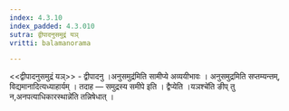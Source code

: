 ```yaml
---
index: 4.3.10
index_padded: 4.3.010
sutra: द्वीपादनुसमुद्रं यञ्
vritti: balamanorama

---
```

<<द्वीपादनुसमुद्रं यञ्>> - द्वीपादनु ।अनुसमुद्र॑मिति सामीप्ये अव्ययीभावः । अनुसमुद्रमिति सप्तम्यन्तम्, विद्यमानादित्यध्याहार्यम् । तदाह — समुद्रस्य समीपे इति । द्वैप्येति ।यञश्चे॑ति ङीप् तु न,अनपत्याधिकारस्थान्ने॑ति तन्निषेधात् ।